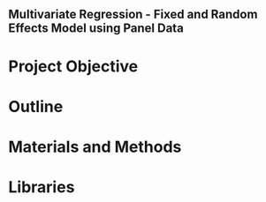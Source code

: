 ## Multivariate Regression - Fixed and Random Effects Model using Panel Data



# Project Objective

# Outline

# Materials and Methods


# Libraries 
